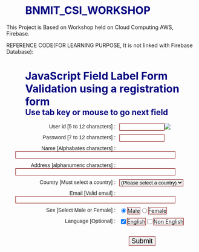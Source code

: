 # BNMIT_CSI_WORKSHOP
This Project is Based on Workshop held on Cloud Computing AWS, Firebase.

REFERENCE CODE(FOR LEARNING PURPOSE, It is not linked with Firebase Database):

<!DOCTYPE html><html lang="en"><head>
<meta charset="utf-8">
<title>ABC</title>

<script type="text/javascript">
	
  function userid_validation()
  {
  var uid = document.registration.userid;
  var uid_len = uid.value.length;
  if (uid_len == 0 || uid_len >= 12 || uid_len < 5)
  {
  alert("User Id should not be empty / length be between 5,12");
  return false;
  }
  return true;
  }


// This function will validate Password.
  function passid_validation()
  {
  var passid = document.registration.passid;
  var passid_len = passid.value.length;
  if (passid_len == 0 ||passid_len >= 12 || passid_len < 5)
  {
  alert("Password should not be empty / length be between 5-12");

  return false;
  }
  return true;
  }


// This function will validate Name.
  function allLetter()
  { 
  var uname = document.registration.username;
  var letters = /^[A-Za-z]+$/;
  if(uname.value.match(letters))
  {
  return true;
  }
  else
  {
  alert('Username must have alphabet characters only');

  return false;
  }
  }


  // This function will validate Address.
  function alphanumeric()
  { 
  var uadd = document.registration.address;
  var letters = /^[0-9a-zA-Z]+$/;
  if(uadd.value.match(letters))
  {
  return true;
  }
  else
  {
  alert('User address must have alphanumeric characters only');
  return false;
  }
  }


  // This function will select country name.
  function countryselect()
  {
  var ucountry = document.registration.country;
  if(ucountry.value == "Default")
  {
  alert('Select your country from the list');
  return false;
  }
  else
  {
  return true;
  }
  }

 // This function will validate Email.
  function ValidateEmail()
  {
  var uemail = document.registration.email;
  var mailformat = /^\w+([\.-]?\w+)*@\w+([\.-]?\w+)*(\.\w{2,3})+$/;
  if(uemail.value.match(mailformat))
  {
  return true;
  }
  else
  {
  alert("You have entered an invalid email address!");
  return false;
  }
  }

</script>
<style type="text/css">
	 h1{
  margin-left: 50px;
  color: navy;
  }
 h2{
  margin-left: 50px;
  color: navy;
  margin-top: -20px;
  }
  form li{
  list-style: none;
  margin-bottom: 5px;
  }
  form ul li label
  {
  float: left;
  clear: left;
  width: 265px;
  text-align: right;
  margin-right: 10px;
  font-family:Verdana, Arial, Helvetica, sans-serif;
  font-size:14px;
  }
 form ul li input, select, span 
  {
  float: left;
  margin-bottom: 10px;
  border: 1px solid maroon;
  }
  form textarea 
  {
  float: left;
  width: 350px;
  height: 150px;
  }
 [type="submit"] 
 {
  clear: left;
  margin: 20px 0 0 300px;
  font-size:18px
  }

</style>
</head>
<body>
<h1>JavaScript Field Label Form Validation using a registration form</h1>
<h2>Use tab key or mouse to go next field</h2>
<form name='registration'>
<ul>
<li><label>User id [5 to 12 characters] :</label></li>
<li><input type="text" name="userid" size="12" onblur="userid_validation()"/></li>
<li><label>Password [7 to 12 characters] :</label></li>
<li><input type="password" name="passid" size="12" onblur="passid_validation()"/></li>
<li><label>Name [Alphabates characters] :</label></li>
<li><input type="text" name="username" size="50" onblur="allLetter()"/></li>
<li><label>Address [alphanumeric characters] :</label></li>
<li><input type="text" name="address" size="50" onblur="alphanumeric()"/></li>
<li><label>Country [Must select a country] :</label></li>
<li><select name="country" onblur="countryselect()">
<option selected="" value="Default">(Please select a country)</option>
<option value="AF">Australia</option>
<option value="AL">Canada</option>
<option value="DZ">India</option>
<option value="AS">Russia</option>
<option value="AD">USA</option>
</select></li>
<li><label for="email">Email [Valid email] :</label></li>
<li><input type="text" name="email" size="50" onblur="ValidateEmail()" /></li>
<li><label id="gender">Sex [Select Male or Female] :</label></li>
<li><input type="radio" name="sex" value="Male" checked /><span>Male</span></li>
<li><input type="radio" name="sex" value="Female" /><span>Female</span></li>
<img src="path">
<li><label>Language [Optional] :</label></li>
<li><input type="checkbox" name="en" value="en" checked /><span>English</span></li>
<li><input type="checkbox" name="nonen" value="noen" /><span>Non English</span></li>
<li><input type="submit" name="submit" value="Submit" onclick="alert('Form submitted successfully')" /></li>
</ul>
</form>
</body>
</html>



